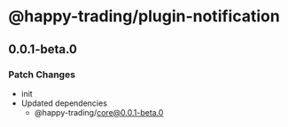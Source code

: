 # @happy-trading/plugin-notification

## 0.0.1-beta.0

### Patch Changes

- init
- Updated dependencies
  - @happy-trading/core@0.0.1-beta.0
